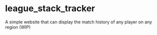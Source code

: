 # league_stack_tracker
A simple website that can display the match history of any player on any region (WIP)

